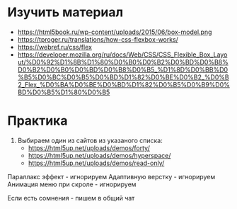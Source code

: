 ﻿# Изучить материал

* https://html5book.ru/wp-content/uploads/2015/06/box-model.png
* https://tproger.ru/translations/how-css-flexbox-works/
* https://webref.ru/css/flex
* https://developer.mozilla.org/ru/docs/Web/CSS/CSS_Flexible_Box_Layout/%D0%92%D1%8B%D1%80%D0%B0%D0%B2%D0%BD%D0%B8%D0%B2%D0%B0%D0%BD%D0%B8%D0%B5_%D1%8D%D0%BB%D0%B5%D0%BC%D0%B5%D0%BD%D1%82%D0%BE%D0%B2_%D0%B2_Flex_%D0%BA%D0%BE%D0%BD%D1%82%D0%B5%D0%B9%D0%BD%D0%B5%D1%80%D0%B5

# Практика

1) Выбираем один из сайтов из указаного списка:
    * https://html5up.net/uploads/demos/forty/
    * https://html5up.net/uploads/demos/hyperspace/
    * https://html5up.net/uploads/demos/read-only/

Параллакс эффект - игнорируем
Адаптивную верстку - игнорируем
Анимация меню при скроле - игнорируем

Если есть сомнения - пишем в общий чат